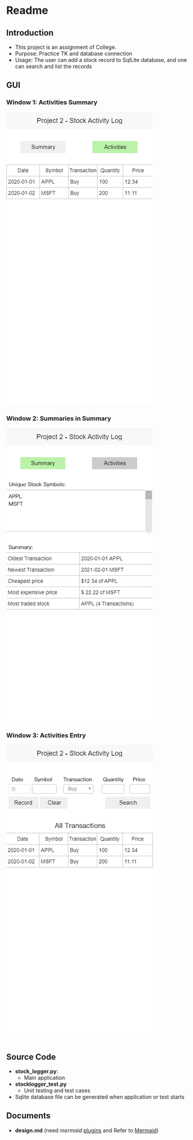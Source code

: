 # Readme

## Introduction

- This project is an assignment of College.
- Purpose: Practice TK and database connection
- Usage: The user can add a stock record to SqlLite database, and one can search and list the records

## GUI

### Window 1: Activities Summary

![Summary-Activities](Summary-activities.png)

### Window 2: Summaries in Summary

![Summary-Summary](Summary-Summary.png)

### Window 3: Activities Entry

![Activities Entry](Activity_Entry.png)

## Source Code

- **stock_logger.py**:
  - Main application
- **stocklogger_test.py**
  - Unit testing and test cases
- Sqlite database file can be generated when application or test starts

## Documents

- **design.md** (need _mermaid_ [plugins](https://marketplace.visualstudio.com/items?itemName=bierner.markdown-mermaid) and Refer to [Mermaid](https://github.com/mermaid-js))